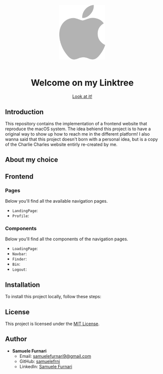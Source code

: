 <div align="center"><img src="./frontend/public/apple-logo-1.png" width="150px"></div>
<br />
<div align="center">
  <h1 align="center">Welcome on my Linktree</h1>

  <p align="center">
    <a href="https://samuelefurnari.vercel.app">Look at it!</a>
  </p>
</div>

## Introduction

This repository contains the implementation of a frontend website that reproduce the macOS system. The idea behiend this project is to have a original way to show up how to reach me in the different platform! I also wanna said that this project doesn't born with a personal idea, but is a copy of the Charlie Charles website entirly re-created by me.

## About my choice

## Frontend

### Pages

Below you'll find all the available navigation pages.

- `LandingPage`:
- `Profile`:

### Components

Below you'll find all the components of the navigation pages.

- `LoadingPage`:
- `Navbar`:
- `Finder`:
- `Bin`:
- `Logout`:

## Installation

To install this project locally, follow these steps:

## License

This project is licensed under the [MIT License](https://opensource.org/licenses/MIT).

## Author

- **Samuele Furnari**
  - Email: samuelefurnari9@gmail.com
  - GitHub: [samuelefrni](https://github.com/samuelefrni)
  - LinkedIn: [Samuele Furnari](https://www.linkedin.com/in/samuele-furnari-a37567220/)
